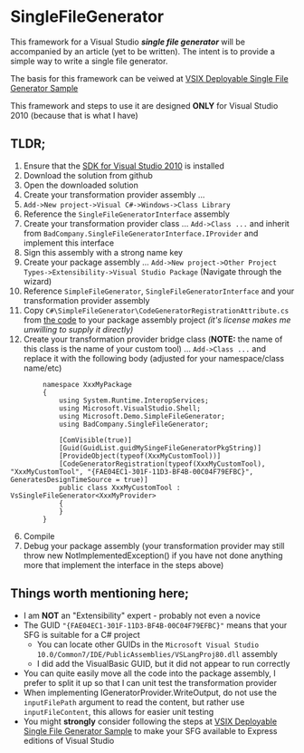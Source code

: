SingleFileGenerator
===================

This framework for a Visual Studio **_single file generator_** will be accompanied by an article (yet to be written). The intent is to provide a simple way to write a single file generator.

The basis for this framework can be veiwed at [VSIX Deployable Single File Generator Sample](http://blogs.msdn.com/b/vsx/archive/2013/11/27/building-a-vsix-deployable-single-file-generator.aspx)

This framework and steps to use it are designed **ONLY** for Visual Studio 2010 (because that is what I have)

## TLDR;
1. Ensure that the [SDK for Visual Studio 2010](https://www.microsoft.com/en-au/download/details.aspx?id=2680) is installed
2. Download the solution from github
3. Open the downloaded solution
4. Create your transformation provider assembly ...
  1. `Add->New project->Visual C#->Windows->Class Library`
  2. Reference the `SingleFileGeneratorInterface` assembly
  3. Create your transformation provider class ... `Add->Class ...` and inherit from `BadCompany.SingleFileGeneratorInterface.IProvider` and implement this interface
  4. Sign this assembly with a strong name key
5. Create your package assembly ... `Add->New project->Other Project Types->Extensibility->Visual Studio Package` (Navigate through the wizard)
  1. Reference `SimpleFileGenerator`, `SingleFileGeneratorInterface` and your transformation provider assembly
  2. Copy `C#\SimpleFileGenerator\CodeGeneratorRegistrationAttribute.cs` from [the code](http://code.msdn.microsoft.com/VSIX-Deployable-Single-ee39e3fe) to your package assembly project *(it's license makes me unwilling to supply it directly)*
  3. Create your transformation provider bridge class (**NOTE:** the name of this class is the name of your custom tool) ... `Add->Class ...` and replace it with the following body (adjusted for your namespace/class name/etc)
```
		namespace XxxMyPackage
		{
			using System.Runtime.InteropServices;
			using Microsoft.VisualStudio.Shell;
			using Microsoft.Demo.SimpleFileGenerator;
			using BadCompany.SingleFileGenerator;
			
			[ComVisible(true)]
			[Guid(GuidList.guidMySingeFileGeneratorPkgString)]
			[ProvideObject(typeof(XxxMyCustomTool))]
			[CodeGeneratorRegistration(typeof(XxxMyCustomTool), "XxxMyCustomTool", "{FAE04EC1-301F-11D3-BF4B-00C04F79EFBC}", GeneratesDesignTimeSource = true)]
			public class XxxMyCustomTool : VsSingleFileGenerator<XxxMyProvider>
			{
			}
		}
```
6. Compile
7. Debug your package assembly (your transformation provider may still throw new NotImplementedException() if you have not done anything more that implement the interface in the steps above)

## Things worth mentioning here;

* I am **NOT** an "Extensibility" expert - probably not even a novice
* The GUID `"{FAE04EC1-301F-11D3-BF4B-00C04F79EFBC}"` means that your SFG is suitable for a C# project
  * You can locate other GUIDs in the `Microsoft Visual Studio 10.0/Common7/IDE/PublicAssemblies/VSLangProj80.dll` assembly
  * I did add the VisualBasic GUID, but it did not appear to run correctly
* You can quite easily move all the code into the package assembly, I prefer to split it up so that I can unit test the transformation provider
* When implementing IGeneratorProvider.WriteOutput, do not use the `inputFilePath` argument to read the content, but rather use `inputFileContent`, this allows for easier unit testing
* You might **strongly** consider following the steps at [VSIX Deployable Single File Generator Sample](http://blogs.msdn.com/b/vsx/archive/2013/11/27/building-a-vsix-deployable-single-file-generator.aspx) to make your SFG available to Express editions of Visual Studio
